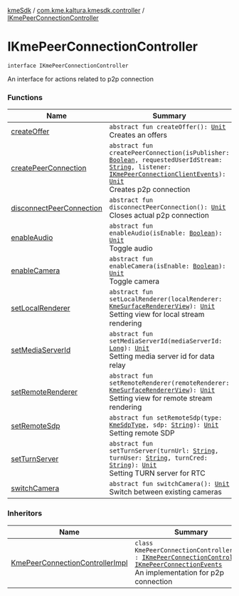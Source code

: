 [kmeSdk](../../index.md) / [com.kme.kaltura.kmesdk.controller](../index.md) / [IKmePeerConnectionController](./index.md)

# IKmePeerConnectionController

`interface IKmePeerConnectionController`

An interface for actions related to p2p connection

### Functions

| Name | Summary |
|---|---|
| [createOffer](create-offer.md) | `abstract fun createOffer(): `[`Unit`](https://kotlinlang.org/api/latest/jvm/stdlib/kotlin/-unit/index.html)<br>Creates an offers |
| [createPeerConnection](create-peer-connection.md) | `abstract fun createPeerConnection(isPublisher: `[`Boolean`](https://kotlinlang.org/api/latest/jvm/stdlib/kotlin/-boolean/index.html)`, requestedUserIdStream: `[`String`](https://kotlinlang.org/api/latest/jvm/stdlib/kotlin/-string/index.html)`, listener: `[`IKmePeerConnectionClientEvents`](../../com.kme.kaltura.kmesdk.webrtc.peerconnection/-i-kme-peer-connection-client-events/index.md)`): `[`Unit`](https://kotlinlang.org/api/latest/jvm/stdlib/kotlin/-unit/index.html)<br>Creates p2p connection |
| [disconnectPeerConnection](disconnect-peer-connection.md) | `abstract fun disconnectPeerConnection(): `[`Unit`](https://kotlinlang.org/api/latest/jvm/stdlib/kotlin/-unit/index.html)<br>Closes actual p2p connection |
| [enableAudio](enable-audio.md) | `abstract fun enableAudio(isEnable: `[`Boolean`](https://kotlinlang.org/api/latest/jvm/stdlib/kotlin/-boolean/index.html)`): `[`Unit`](https://kotlinlang.org/api/latest/jvm/stdlib/kotlin/-unit/index.html)<br>Toggle audio |
| [enableCamera](enable-camera.md) | `abstract fun enableCamera(isEnable: `[`Boolean`](https://kotlinlang.org/api/latest/jvm/stdlib/kotlin/-boolean/index.html)`): `[`Unit`](https://kotlinlang.org/api/latest/jvm/stdlib/kotlin/-unit/index.html)<br>Toggle camera |
| [setLocalRenderer](set-local-renderer.md) | `abstract fun setLocalRenderer(localRenderer: `[`KmeSurfaceRendererView`](../../com.kme.kaltura.kmesdk.webrtc.view/-kme-surface-renderer-view/index.md)`): `[`Unit`](https://kotlinlang.org/api/latest/jvm/stdlib/kotlin/-unit/index.html)<br>Setting view for local stream rendering |
| [setMediaServerId](set-media-server-id.md) | `abstract fun setMediaServerId(mediaServerId: `[`Long`](https://kotlinlang.org/api/latest/jvm/stdlib/kotlin/-long/index.html)`): `[`Unit`](https://kotlinlang.org/api/latest/jvm/stdlib/kotlin/-unit/index.html)<br>Setting media server id for data relay |
| [setRemoteRenderer](set-remote-renderer.md) | `abstract fun setRemoteRenderer(remoteRenderer: `[`KmeSurfaceRendererView`](../../com.kme.kaltura.kmesdk.webrtc.view/-kme-surface-renderer-view/index.md)`): `[`Unit`](https://kotlinlang.org/api/latest/jvm/stdlib/kotlin/-unit/index.html)<br>Setting view for remote stream rendering |
| [setRemoteSdp](set-remote-sdp.md) | `abstract fun setRemoteSdp(type: `[`KmeSdpType`](../../com.kme.kaltura.kmesdk.ws.message.type/-kme-sdp-type/index.md)`, sdp: `[`String`](https://kotlinlang.org/api/latest/jvm/stdlib/kotlin/-string/index.html)`): `[`Unit`](https://kotlinlang.org/api/latest/jvm/stdlib/kotlin/-unit/index.html)<br>Setting remote SDP |
| [setTurnServer](set-turn-server.md) | `abstract fun setTurnServer(turnUrl: `[`String`](https://kotlinlang.org/api/latest/jvm/stdlib/kotlin/-string/index.html)`, turnUser: `[`String`](https://kotlinlang.org/api/latest/jvm/stdlib/kotlin/-string/index.html)`, turnCred: `[`String`](https://kotlinlang.org/api/latest/jvm/stdlib/kotlin/-string/index.html)`): `[`Unit`](https://kotlinlang.org/api/latest/jvm/stdlib/kotlin/-unit/index.html)<br>Setting TURN server for RTC |
| [switchCamera](switch-camera.md) | `abstract fun switchCamera(): `[`Unit`](https://kotlinlang.org/api/latest/jvm/stdlib/kotlin/-unit/index.html)<br>Switch between existing cameras |

### Inheritors

| Name | Summary |
|---|---|
| [KmePeerConnectionControllerImpl](../../com.kme.kaltura.kmesdk.controller.impl/-kme-peer-connection-controller-impl/index.md) | `class KmePeerConnectionControllerImpl : `[`IKmePeerConnectionController`](./index.md)`, `[`IKmePeerConnectionEvents`](../../com.kme.kaltura.kmesdk.webrtc.peerconnection/-i-kme-peer-connection-events/index.md)<br>An implementation for p2p connection |
